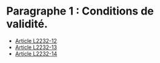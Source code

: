 # Paragraphe 1 : Conditions de validité.

* [Article L2232-12](./LEGIARTI000019353735.md)
* [Article L2232-13](./LEGIARTI000019353741.md)
* [Article L2232-14](./LEGIARTI000019353738.md)
